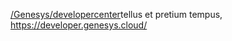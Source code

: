 [/Genesys/developercenter](https://developer.genesys.cloud/ 'single quote text')tellus et pretium tempus, https://developer.genesys.cloud/
